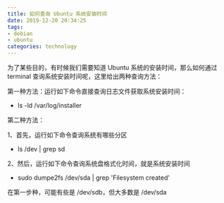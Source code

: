 ```yaml
---
title: 如何查询 Ubuntu 系统安装时间
date: 2019-12-20 20:34:25
tags:
- debian
- ubuntu
categories: technology
---
```


<p>为了某些目的，有时候我们需要知道 Ubuntu 系统的安装时间，那么如何通过terminal 查询系统安装时间呢，这里给出两种查询方法：</p>
<p>第一种方法：运行如下命令直接查询日志文件获取系统安装时间：</p>
<ul><li>ls -ld /var/log/installer</li></ul>
<p>第二种方法：</p>
<p>1、首先，运行如下命令查询系统有哪些分区</p>
<ul><li>ls /dev | grep sd</li></ul>
<p>2、然后，运行如下命令查询系统盘格式化时间，就是系统安装时间</p>
<ul><li>sudo dumpe2fs /dev/sda | grep 'Filesystem created'</li></ul>
<p>在第一步种，可能有些是 /dev/sdb，但大多数是 /dev/sda</p>
